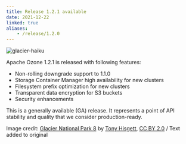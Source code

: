 ```yaml
---
title: Release 1.2.1 available
date: 2021-12-22
linked: true
aliases:
    - /release/1.2.0
---
```

<!---
  Licensed under the Apache License, Version 2.0 (the "License");
  you may not use this file except in compliance with the License.
  You may obtain a copy of the License at

   http://www.apache.org/licenses/LICENSE-2.0

  Unless required by applicable law or agreed to in writing, software
  distributed under the License is distributed on an "AS IS" BASIS,
  WITHOUT WARRANTIES OR CONDITIONS OF ANY KIND, either express or implied.
  See the License for the specific language governing permissions and
  limitations under the License. See accompanying LICENSE file.
-->

![glacier-haiku](releases/1.2.0.jpg)

Apache Ozone 1.2.1 is released with following features:

- Non-rolling downgrade support to 1.1.0
- Storage Container Manager high availability for new clusters
- Filesystem prefix optimization for new clusters
- Transparent data encryption for S3 buckets
- Security enhancements

This is a generally available (GA) release.
It represents a point of API stability and quality that we consider production-ready. 


Image credit: [Glacier National Park 8][image] by [Tony Hisgett][author], [CC BY 2.0][cc] / Text added to original

[image]: https://www.flickr.com/photos/hisgett/8047686029/
[author]: https://www.flickr.com/people/37804979@N00
[cc]: https://creativecommons.org/licenses/by/2.0/deed.en
